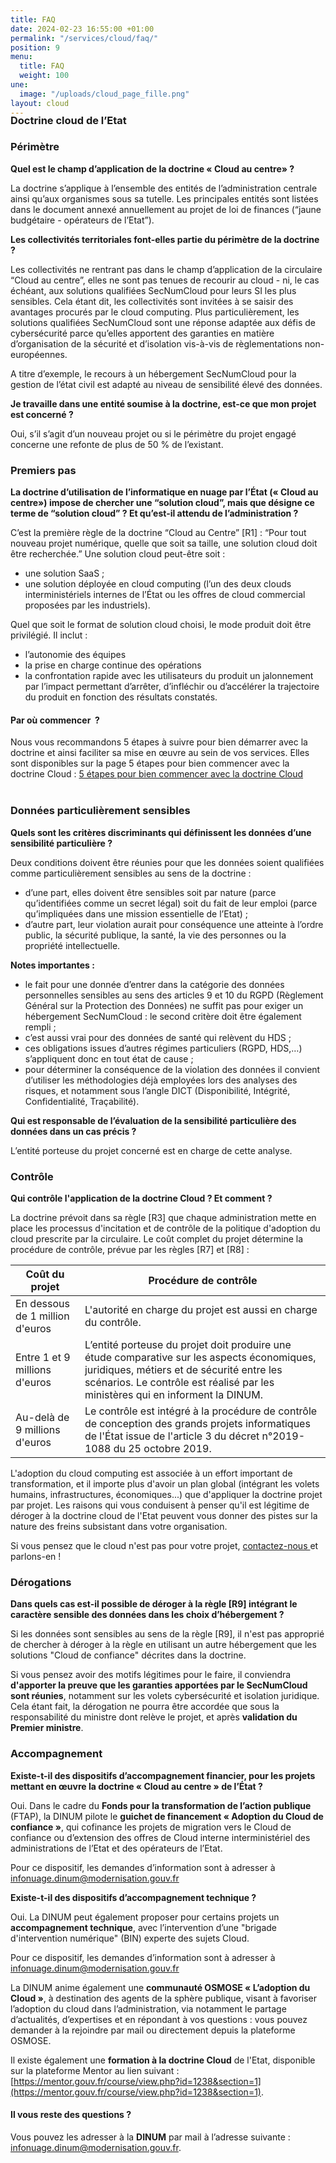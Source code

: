 ```yaml
---
title: FAQ
date: 2024-02-23 16:55:00 +01:00
permalink: "/services/cloud/faq/"
position: 9
menu:
  title: FAQ
  weight: 100
une:
  image: "/uploads/cloud_page_fille.png"
layout: cloud
---
```


<h3 style="margin-top:-20px">Doctrine cloud de l’Etat</h3>

### Périmètre

**Quel est le champ d’application de la doctrine « Cloud au centre» ?**

La doctrine s’applique à l’ensemble des entités de l’administration centrale ainsi qu’aux organismes sous sa tutelle. Les principales entités sont listées dans le document annexé annuellement au projet de loi de finances (“jaune budgétaire - opérateurs de l’Etat”).

**Les collectivités territoriales font-elles partie du périmètre de la doctrine ?**

Les collectivités ne rentrant pas dans le champ d’application de la circulaire “Cloud au centre”, elles ne sont pas tenues de recourir au cloud - ni, le cas échéant, aux solutions qualifiées SecNumCloud pour leurs SI les plus sensibles. Cela étant dit, les collectivités sont invitées à se saisir des avantages procurés par le cloud computing. Plus particulièrement, les solutions qualifiées SecNumCloud sont une réponse adaptée aux défis de cybersécurité parce qu’elles apportent des garanties en matière d’organisation de la sécurité et d’isolation vis-à-vis de règlementations non-européennes.

A titre d’exemple, le recours à un hébergement SecNumCloud pour la gestion de l’état civil est adapté au niveau de sensibilité élevé des données.

**Je travaille dans une entité soumise à la doctrine, est-ce que mon projet est concerné ?**

Oui, s’il s’agit d’un nouveau projet ou si le périmètre du projet engagé concerne une refonte de plus de 50 % de l’existant.

### Premiers pas

**La doctrine d’utilisation de l’informatique en nuage par l’État (« Cloud au centre») impose de chercher une “solution cloud”, mais que désigne ce terme de “solution cloud” ? Et qu’est-il attendu de l’administration ?**

C’est la première règle de la doctrine “Cloud au Centre” [R1] : “Pour tout nouveau projet numérique, quelle que soit sa taille, une solution cloud doit être recherchée.” Une solution cloud peut-être soit :

* une solution SaaS ;
* une solution déployée en cloud computing (l’un des deux clouds interministériels internes de l’État ou les offres de cloud commercial proposées par les industriels).

Quel que soit le format de solution cloud choisi, le mode produit doit être privilégié. Il inclut :

* l’autonomie des équipes
* la prise en charge continue des opérations
* la confrontation rapide avec les utilisateurs du produit
un jalonnement par l’impact permettant d’arrêter, d’infléchir ou d’accélérer la trajectoire du produit en fonction des résultats constatés.

<div class="encadre noir" style="margin-bottom:40px"><h4>
Par où commencer &nbsp;?</h4>Nous vous recommandons 5 étapes à suivre pour bien démarrer avec la doctrine et ainsi faciliter sa mise en œuvre au sein de vos services. Elles sont disponibles sur la page 5 étapes pour bien commencer avec la doctrine Cloud : <a href="https://www.numerique.gouv.fr/services/cloud/demarrer/#contenu" title="5 étapes pour bien commencer avec la doctrine Cloud">5 étapes pour bien commencer avec la doctrine Cloud</a></div>

### Données particulièrement sensibles

**Quels sont les critères discriminants qui définissent les données d’une sensibilité particulière ?**

Deux conditions doivent être réunies pour que les données soient qualifiées comme particulièrement sensibles au sens de la doctrine :

* d’une part, elles doivent être sensibles soit par nature (parce qu’identifiées comme un secret légal) soit du fait de leur emploi (parce qu’impliquées dans une mission essentielle de l’Etat) ;
* d’autre part, leur violation aurait pour conséquence une atteinte à l’ordre public, la sécurité publique, la santé, la vie des personnes ou la propriété intellectuelle.

**Notes importantes :**

* le fait pour une donnée d’entrer dans la catégorie des données personnelles sensibles au sens des articles 9 et 10 du RGPD (Règlement Général sur la Protection des Données) ne suffit pas pour exiger un hébergement SecNumCloud : le second critère doit être également rempli ;
* c’est aussi vrai pour des données de santé qui relèvent du HDS ;
* ces obligations issues d’autres régimes particuliers (RGPD, HDS,…) s’appliquent donc en tout état de cause ;
* pour déterminer la conséquence de la violation des données il convient d’utiliser les méthodologies déjà employées lors des analyses des risques, et notamment sous l’angle DICT (Disponibilité, Intégrité, Confidentialité, Traçabilité).

**Qui est responsable de l’évaluation de la sensibilité particulière des données dans un cas précis ?**

L’entité porteuse du projet concerné est en charge de cette analyse.

### Contrôle


**Qui contrôle l'application de la doctrine Cloud ? Et comment ?**

La doctrine prévoit dans sa règle [R3] que chaque administration mette en place les processus d'incitation et de contrôle de la politique d'adoption du cloud prescrite par la circulaire. Le coût complet du projet détermine la procédure de contrôle, prévue par les règles [R7] et [R8] :



| Coût du projet | Procédure de contrôle |
| -------- | -------- |
| En dessous de 1 million d'euros     | L'autorité en charge du projet est aussi en charge du contrôle.    |
| Entre 1 et 9 millions d'euros| L’entité porteuse du projet doit produire une étude comparative sur les aspects économiques, juridiques, métiers et de sécurité entre les scénarios. Le contrôle est réalisé par les ministères qui en informent la DINUM. |
| Au-delà de 9 millions d'euros| Le contrôle est intégré à la procédure de contrôle de conception des grands projets informatiques de l'État issue de l'article 3 du décret n°2019-1088 du 25 octobre 2019.| 

L'adoption du cloud computing est associée à un effort important de transformation, et il importe plus d'avoir un plan global (intégrant les volets humains, infrastructures, économiques...) que d'appliquer la doctrine projet par projet. Les raisons qui vous conduisent à penser qu'il est légitime de déroger à la doctrine cloud de l'Etat peuvent vous donner des pistes sur la nature des freins subsistant dans votre organisation.

Si vous pensez que le cloud n'est pas pour votre projet, [contactez-nous ](mailto:infonuage.dinum@modernisation.gouv.fr) et parlons-en ! 

### Dérogations

**Dans quels cas est-il possible de déroger à la règle [R9] intégrant le caractère sensible des données dans les choix d’hébergement ?**

Si les données sont sensibles au sens de la règle [R9], il n'est pas approprié de chercher à déroger à la règle en utilisant un autre hébergement que les solutions "Cloud de confiance" décrites dans la doctrine.
 
Si vous pensez avoir des motifs légitimes pour le faire, il conviendra **d'apporter la preuve que les garanties apportées par le SecNumCloud sont réunies**, notamment sur les volets cybersécurité et isolation juridique. Cela étant fait, la dérogation ne pourra être accordée que sous la responsabilité du ministre dont relève le projet, et après **validation du Premier ministre**.

### Accompagnement

**Existe-t-il des dispositifs d’accompagnement financier, pour les projets mettant en œuvre la doctrine « Cloud au centre » de l’État ?**

Oui. Dans le cadre du **Fonds pour la transformation de l’action publique** (FTAP), la DINUM pilote le **guichet de financement « Adoption du Cloud de confiance »**, qui cofinance les projets de migration vers le Cloud de confiance ou d’extension des offres de Cloud interne interministériel des administrations de l’Etat et des opérateurs de l’Etat. 

Pour ce dispositif, les demandes d’information sont à adresser à [infonuage.dinum@modernisation.gouv.fr](mailto:infonuage.dinum@modernisation.gouv.fr)


**Existe-t-il des dispositifs d’accompagnement technique ?**

Oui. La DINUM peut également proposer pour certains projets un **accompagnement technique**, avec l’intervention d’une "brigade d'intervention numérique" (BIN) experte des sujets Cloud.

Pour ce dispositif, les demandes d’information sont à adresser à [infonuage.dinum@modernisation.gouv.fr](mailto:infonuage.dinum@modernisation.gouv.fr)

La DINUM anime également une **communauté OSMOSE « L’adoption du Cloud »**, à destination des agents de la sphère publique, visant à favoriser l’adoption du cloud dans l’administration, via notamment le partage d’actualités, d’expertises et en répondant à vos questions : vous pouvez demander à la rejoindre par mail ou directement depuis la plateforme OSMOSE.

Il existe également une **formation à la doctrine Cloud** de l'Etat, disponible sur la plateforme Mentor au lien suivant : [https://mentor.gouv.fr/course/view.php?id=1238&section=1](https://mentor.gouv.fr/course/view.php?id=1238&section=1).


#### Il vous reste des questions ?
Vous pouvez les adresser à la **DINUM** par mail à l’adresse suivante : [infonuage.dinum@modernisation.gouv.fr](mailto:infonuage.dinum@modernisation.gouv.fr).